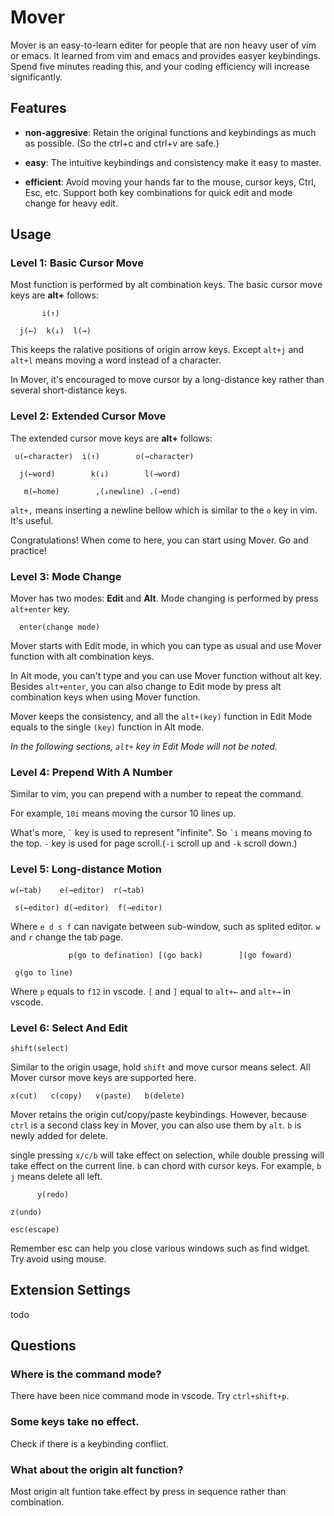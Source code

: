 # Mover

Mover is an easy-to-learn editer for people that are non heavy user of vim or emacs. It learned from vim and emacs and provides easyer keybindings. Spend five minutes reading this, and your coding efficiency will increase significantly.

## Features

* **non-aggresive**: Retain the original functions and keybindings as much as possible. (So the ctrl+c and ctrl+v are safe.)

* **easy**: The intuitive keybindings and consistency make it easy to master.

* **efficient**: Avoid moving your hands far to the mouse, cursor keys, Ctrl, Esc, etc. Support both key combinations for quick edit and mode change for heavy edit.

## Usage

### **Level 1: Basic Cursor Move**

Most function is performed by alt combination keys. The basic cursor move keys are **alt+** follows:

```
       i(↑)

  j(←)  k(↓)  l(→)
```
This keeps the ralative positions of origin arrow keys. Except `alt+j` and `alt+l` means moving a word instead of a character.

In Mover, it's encouraged to move cursor by a long-distance key rather than several short-distance keys.

### **Level 2: Extended Cursor Move**

The extended cursor move keys are **alt+** follows:
```
 u(←character)  i(↑)        o(→character)

  j(←word)        k(↓)        l(→word)

   m(←home)        ,(↓newline) .(→end)
```

`alt+,` means inserting a newline bellow which is similar to the `o` key in vim. It's useful.

Congratulations! When come to here, you can start using Mover. Go and practice!

### **Level 3: Mode Change**

Mover has two modes: **Edit** and **Alt**. Mode changing is performed by press `alt+enter` key.
```
  enter(change mode)
```

Mover starts with Edit mode, in which you can type as usual and use Mover function with alt combination keys.

In Alt mode, you can't type and you can use Mover function without alt key. Besides `alt+enter`, you can also change to Edit mode by press alt combination keys when using Mover function.

Mover keeps the consistency, and all the `alt+(key)` function in Edit Mode equals to the single `(key)` function in Alt mode.

*In the following sections, `alt+` key in Edit Mode will not be noted.*

### **Level 4: Prepend With A Number**

Similar to vim, you can prepend with a number to repeat the command.

For example, `10i` means moving the cursor 10 lines up.

What's more,  `` ` `` key is used to represent "infinite". So `` `i `` means moving to the top.
`-` key is used for page scroll.(`-i` scroll up and `-k` scroll down.)

### **Level 5: Long-distance Motion**

```
w(←tab)    e(→editor)  r(→tab)

 s(←editor) d(→editor)  f(→editor)
```
Where `e d s f` can navigate between sub-window, such as splited editor. `w` and `r` change the tab page.

```
             p(go to defination) [(go back)        ](go foward)

 g(go to line)
```
Where `p` equals to `f12` in vscode. `[` and `]` equal to `alt+←` and `alt+→` in vscode.

### **Level 6: Select And Edit**
```
shift(select)
```
Similar to the origin usage, hold `shift` and move cursor means select. All Mover cursor move keys are supported here.

```
x(cut)   c(copy)   v(paste)   b(delete)
```
Mover retains the origin cut/copy/paste keybindings. However, because `ctrl` is a second class key in Mover, you can also use them by `alt`. `b` is newly added for delete.

single pressing `x/c/b` will take effect on selection, while double pressing will take effect on the current line.
`b` can chord with cursor keys. For example, `b j` means delete all left.

```
      y(redo)

z(undo)
```

```
esc(escape)
```
Remember esc can help you close various windows such as find widget. Try avoid using mouse.
## Extension Settings
todo

## Questions
### Where is the command mode?
There have been nice command mode in vscode. Try `ctrl+shift+p`.

### Some keys take no effect.
Check if there is a keybinding conflict.

### What about the origin alt function?
Most origin alt funtion take effect by press in sequence rather than combination.

